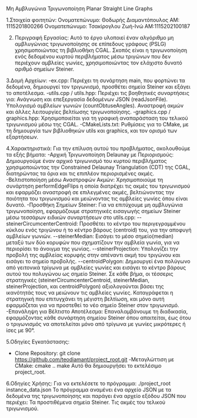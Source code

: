 


Μη Αμβλυγώνια Τριγωνοποίηση Planar Straight Line Graphs

1.Στοιχεία φοιτητών:
Ονοματεπώνυμο: Θοδωρής Διαμαντόπουλος ΑΜ: 1115201800266
Ονοματεπώνυμο: Τσακίρογλου Ζωή-Ινώ  ΑΜ:1115202100187

2. Περιγραφή Εργασίας:
Αυτό το έργο υλοποιεί έναν αλγόριθμο μη αμβλυγώνιας τριγωνοποίησης σε επίπεδους γράφους (PSLG) χρησιμοποιώντας τη βιβλιοθήκη CGAL. Σκοπός είναι η τριγωνοποίηση ενός δεδομένου κυρτού περιβλήματος μέσω τριγώνων που δεν περιέχουν αμβλείες γωνίες, χρησιμοποιώντας τον ελάχιστο δυνατό αριθμό σημείων Steiner.

3.Δομή Αρχείων:
-ex.cpp: Περιέχει τη συνάρτηση main, που φορτώνει τα δεδομένα, δημιουργεί τον τριγωνισμό, προσθέτει σημεία Steiner και εξάγει το αποτέλεσμα.
-utils.cpp / utils.hpp: Περιέχει τις βοηθητικές συναρτήσεις για:
Ανάγνωση και επεξεργασία δεδομένων JSON (readJsonFile).
Υπολογισμό αμβλείων γωνιών (countObtuseAngles).
Αναστροφή ακμών και άλλες λειτουργίες βελτίωσης τριγωνοποίησης.
-graphics.cpp / graphics.hpp: Χρησιμοποιείται για τη γραφική αναπαράσταση του τελικού τριγωνισμού μέσω της CGAL.
-CMakeLists.txt: Ρυθμίσεις για το CMake, με τη δημιουργία των βιβλιοθηκών utils και graphics, και τον ορισμό των εξαρτήσεων.

4.Χαρακτηριστικά:
Για την επίλυση αυτού του προβλήματος, ακολουθούμε τα εξής βήματα:
-Αρχική Τριγωνοποίηση Delaunay με Περιορισμούς: Δημιουργούμε έναν αρχικό τριγωνισμό του κυρτού περιβλήματος χρησιμοποιώντας την Constrained Delaunay Triangulation (CDT) της CGAL, διατηρώντας τα όρια και τις επιπλέον περιορισμένες ακμές.
-Βελτιστοποίηση μέσω Αναστροφών Ακμών: Χρησιμοποιούμε τη συνάρτηση performEdgeFlips η οποία διατρέχει τις ακμές του τριγωνισμού και εφαρμόζει αναστροφή σε επιλεγμένες ακμές, βελτιώνοντας την ποιότητα του τριγωνισμού και μειώνοντας τις αμβλείες γωνίες όπου είναι δυνατό.
-Προσθήκη Σημείων Steiner: Για να επιτύχουμε μη αμβλυγώνια τριγωνοποίηση, εφαρμόζουμε στρατηγικές εισαγωγής σημείων Steiner μέσω τεσσάρων ειδικών συναρτήσεων στο utils.cpp:
--steinerCircumcenterCentroid: Προσθέτει το κέντρο του περιγεγραμμένου κύκλου ενός τριγώνου ή το κέντρο βάρους (centroid) του, για την αποφυγή αμβλείων γωνιών.
--steinerMedian: Εισάγει το μέσο σημείο(median) μεταξύ των δύο κορυφών που σχηματίζουν την αμβλεία γωνία, για να περιορίσει το άνοιγμα της γωνίας.
--steinerProjection: Υπολογίζει την προβολή της αμβλείας κορυφής στην απέναντι ακμή του τριγώνου και εισάγει το σημείο προβολής.
--centroidPolygon: Δημιουργεί ένα πολύγωνο από γειτονικά τρίγωνα με αμβλείες γωνίες και εισάγει το κέντρο βάρους αυτού του πολυγώνου ως σημείο Steiner.
Σε κάθε βήμα, οι τέσσερις στρατηγικές (steinerCircumcenterCentroid, steinerMedian, steinerProjection, και centroidPolygon) αξιολογούνται βάσει της ικανότητάς τους να μειώνουν τις αμβλείες γωνίες.
Καταγράφεται η στρατηγική που επιτυγχάνει τη μέγιστη βελτίωση, και μόνο αυτή εφαρμόζεται για να προστεθεί το νέο σημείο Steiner στον τριγωνισμό.
-Επανάληψη για Βέλτιστο Αποτέλεσμα: Επαναλαμβάνουμε τη διαδικασία, εφαρμόζοντας κάθε συνάρτηση σημείου Steiner όπου απαιτείται, έως ότου ο τριγωνισμός να αποτελείται μόνο από τρίγωνα με γωνίες μικρότερες ή ίσες με 90°.

5.Οδηγίες Εγκατάστασης:
- Clone Repository:
git clone https://github.com/teodiamant/project_root.git
-Μεταγλώττιση με CMake:
cmake ..
make
Αυτό θα δημιουργήσει το εκτελέσιμο project_root.

6.Οδηγίες Χρήσης:
Για να εκτελέσετε το πρόγραμμα:
./project_root instance_data.json
Το πρόγραμμα αναμένει ένα αρχείο JSON με τα δεδομένα της τριγωνοποίησης και παράγει ένα αρχείο εξόδου JSON που περιέχει:
Τα προστιθέμενα σημεία Steiner.
Τις ακμές του τελικού τριγωνισμού.


